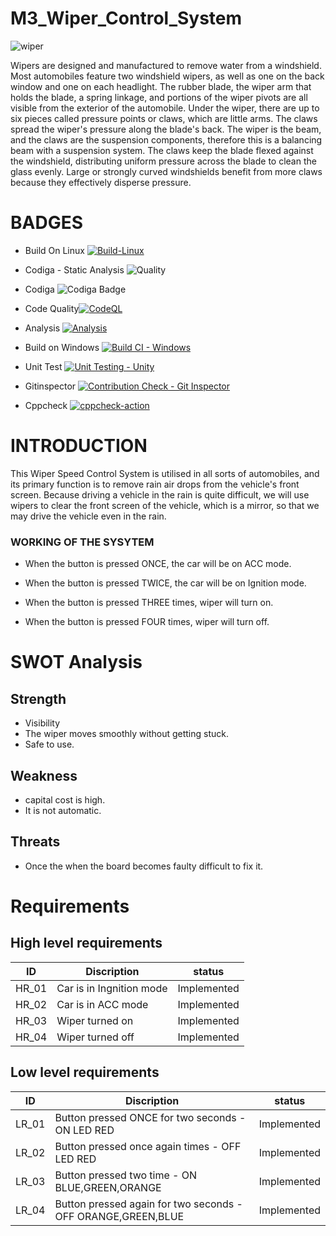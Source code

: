 # M3_Wiper_Control_System
![wiper](https://user-images.githubusercontent.com/86227942/168279781-36069fb1-be4b-400a-a6ad-da109f23fe30.jpg)

Wipers are designed and manufactured to remove water from a windshield. Most automobiles feature two windshield wipers, as well as one on the back window and one on each headlight. The rubber blade, the wiper arm that holds the blade, a spring linkage, and portions of the wiper pivots are all visible from the exterior of the automobile. Under the wiper, there are up to six pieces called pressure points or claws, which are little arms. The claws spread the wiper's pressure along the blade's back. The wiper is the beam, and the claws are the suspension components, therefore this is a balancing beam with a suspension system. The claws keep the blade flexed against the windshield, distributing uniform pressure across the blade to clean the glass evenly. Large or strongly curved windshields benefit from more claws because they effectively disperse pressure.

# BADGES

* Build On Linux [![Build-Linux](https://github.com/AdithyaaRavishankar/M3_Wiper_Control_System/actions/workflows/buildonlinux.yml/badge.svg)](https://github.com/AdithyaaRavishankar/M3_Wiper_Control_System/actions/workflows/buildonlinux.yml)

* Codiga - Static Analysis
![Quality](https://api.codiga.io/project/33516/score/svg)

* Codiga
![Codiga Badge](https://api.codiga.io/project/33516/status/svg)

* Code Quality[![CodeQL](https://github.com/AdithyaaRavishankar/M3_Wiper_Control_System/actions/workflows/c-cpp.yml/badge.svg)](https://github.com/AdithyaaRavishankar/M3_Wiper_Control_System/actions/workflows/c-cpp.yml)

* Analysis [![Analysis](https://github.com/AdithyaaRavishankar/M3_Wiper_Control_System/actions/workflows/analysis.yml/badge.svg?branch=main)](https://github.com/AdithyaaRavishankar/M3_Wiper_Control_System/actions/workflows/analysis.yml)

* Build on Windows [![Build CI - Windows](https://github.com/AdithyaaRavishankar/M3_Wiper_Control_System/actions/workflows/buildonwindows.yml/badge.svg)](https://github.com/AdithyaaRavishankar/M3_Wiper_Control_System/actions/workflows/buildonwindows.yml)

* Unit Test [![Unit Testing - Unity](https://github.com/AdithyaaRavishankar/M3_Wiper_Control_System/actions/workflows/unit_test.yml/badge.svg)](https://github.com/AdithyaaRavishankar/M3_Wiper_Control_System/actions/workflows/unit_test.yml)


* Gitinspector [![Contribution Check - Git Inspector](https://github.com/AdithyaaRavishankar/M3_Wiper_Control_System/actions/workflows/gitinspector.yml/badge.svg)](https://github.com/AdithyaaRavishankar/M3_Wiper_Control_System/actions/workflows/gitinspector.yml)
* Cppcheck [![cppcheck-action](https://github.com/AdithyaaRavishankar/M3_Wiper_Control_System/actions/workflows/cppcheck.yml/badge.svg?branch=main)](https://github.com/AdithyaaRavishankar/M3_Wiper_Control_System/actions/workflows/cppcheck.yml)
# INTRODUCTION
This Wiper Speed Control System is utilised in all sorts of automobiles, and its primary function is to remove rain air drops from the vehicle's front screen. Because driving a vehicle in the rain is quite difficult, we will use wipers to clear the front screen of the vehicle, which is a mirror, so that we may drive the vehicle even in the rain.

### WORKING OF THE SYSYTEM

* When the button is pressed ONCE, the car will be on ACC mode.

* When the button is pressed TWICE, the car will be on Ignition mode.

* When the button is pressed THREE times, wiper will turn on.

* When the button is pressed FOUR times, wiper will turn off.

# SWOT Analysis 

## Strength
* Visibility
* The wiper moves smoothly without getting stuck.
* Safe to use.

## Weakness 

* capital cost is high.
* It is not automatic.

## Threats 

* Once the when the board becomes faulty difficult to fix it.

# Requirements

## High level requirements

| ID | Discription | status |
| --- | --- | --- | 
| HR_01 |	Car is in Ingnition mode |	Implemented |
| HR_02 |	Car is in ACC mode |	Implemented |
| HR_03 |	Wiper turned on |	Implemented |
| HR_04 |	Wiper turned off |	Implemented |

## Low level requirements

| ID |	Discription |	status |
| --- | --- | --- | 
| LR_01 |	Button pressed ONCE for two seconds - ON LED RED |	Implemented |
| LR_02 |	Button pressed once again times - OFF LED RED |	Implemented |
| LR_03	| Button pressed two time - ON BLUE,GREEN,ORANGE |	Implemented |
| LR_04 |	Button pressed again for two seconds - OFF ORANGE,GREEN,BLUE |	Implemented | 
